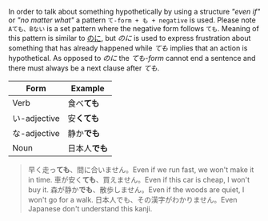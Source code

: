 In order to talk about something hypothetically by using a structure *"even if"* or *"no matter what"* a pattern `て-form + も + negative` is used. Please note `Aても、Bない` is a set pattern where the negative form follows `ても`.
Meaning of this pattern is similar to [のに](94), but *のに* is used to express frustration about something that has already happened while *ても* implies that an action is hypothetical. As opposed to *のに* the *ても-form* cannot end a sentence and there must always be a next clause after *ても*.

|Form|Example|
|-|-|
|Verb|食べ**ても**|
|い-adjective|安**くても**|
|な-adjective|静か**でも**|
|Noun|日本人**でも**|

>早く走っ**ても**、間に合いません。Even if we run fast, we won't make it in time.
>車が安く**ても**、買えません。Even if this car is cheap, I won't buy it.
>森が静か**でも**、散歩しません。Even if the woods are quiet, I won't go for a walk.
>日本人でも、その漢字がわかりません。Even Japanese don't understand this kanji.